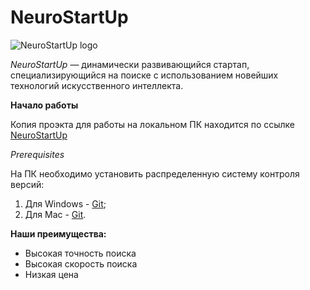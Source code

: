 # NeuroStartUp

![NeuroStartUp logo](logo.png)

*NeuroStartUp* — динамически развивающийся стартап, специализирующийся на поиске с использованием новейших технологий искусственного интеллекта.

**Начало работы**

Копия проэкта для работы на локальном ПК находится по ссылке [NeuroStartUp](https://github.com/Vadim2107/NeuroStartUp.git)

*Prerequisites*

На ПК необходимо установить распределенную систему контроля версий:
1. Для Windows - [Git](https://git-scm.com/download/win);
1. Для Mac - [Git](https://git-scm.com/download/mac).

**Наши преимущества:**
* Высокая точность поиска
* Высокая скорость поиска
* Низкая цена
